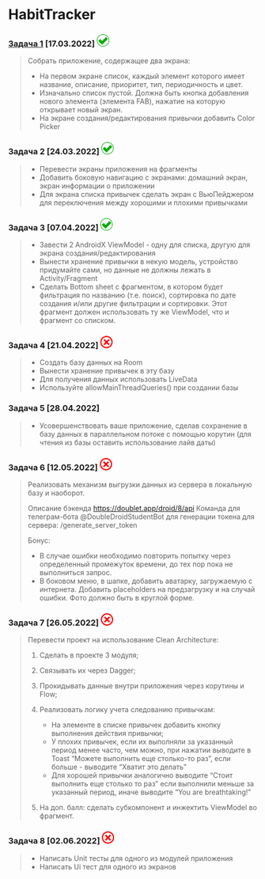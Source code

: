# HabitTracker

### [Задача 1](../../tree/task1) [17.03.2022] <img src="/img/y.png" width="25">

> Собрать приложение, содержащее два экрана:
>
> * На первом экране список, каждый элемент которого имеет название, описание, приоритет, тип, периодичность и цвет.
> * Изначально список пустой. Должна быть кнопка добавления нового элемента (элемента FAB), нажатие на которую открывает новый экран.
> * На экране создания/редактирования привычки добавить Color Picker

### Задача 2 [24.03.2022] <img src="/img/y.png" width="25">

> * Перевести экраны приложения на фрагменты
> * Добавить боковую навигацию с экранами: домашний экран, экран информации о приложении
> * Для экрана списка привычек сделать экран с ВьюПейджером для переключения между хорошими и плохими привычками

### Задача 3 [07.04.2022] <img src="/img/y.png" width="25">

> * Завести 2 AndroidX ViewModel - одну для списка, другую для экрана создания/редактирования
> * Вынести хранение привычки в некую модель, устройство придумайте сами, но данные не должны лежать в Activity/Fragment
> * Сделать Bottom sheet с фрагментом, в котором будет фильтрация по названию (т.е. поиск), сортировка по дате создания и/или другие фильтрации и сортировки.
> Этот фрагмент должен использовать ту же ViewModel, что и фрагмент со списком.



### Задача 4 [21.04.2022] <img src="/img/n.png" width="25">

> * Создать базу данных на Room
> * Вынести хранение привычек в эту базу
> * Для получения данных использовать LiveData
> * Используйте allowMainThreadQueries() при создании базы

### Задача 5 [28.04.2022]

> * Усовершенствовать ваше приложение, сделав сохранение в базу данных в параллельном потоке с помощью корутин (для чтения из базы оставить использование лайв даты)

### Задача 6 [12.05.2022] <img src="/img/n.png" width="25">

> Реализовать механизм выгрузки данных из сервера в локальную базу и
> наоборот.
>
> Описание бэкенда https://doublet.app/droid/8/api
> Команда для телеграм-бота @DoubleDroidStudentBot для генерации токена для сервера: /generate_server_token
>
> Бонус:
> * В случае ошибки необходимо повторить попытку через определенный
> промежуток времени, до тех пор пока не выполниться запрос.
> * В боковом меню, в шапке, добавить аватарку, загружаемую с интернета.
> Добавить placeholders на предзагрузку и на случай ошибки. Фото
> должно быть в круглой форме.

### Задача 7 [26.05.2022] <img src="/img/n.png" width="25">

> Перевести проект на использование Clean Architecture:
>
> 1. Сделать в проекте 3 модуля;
> 2. Связывать их через Dagger;
> 3. Прокидывать данные внутри приложения через корутины и Flow;
> 4. Реализовать логику учета следованию привычкам:
>       * На элементе в списке привычек добавить кнопку выполнения
>   действия привычки;
>       * У плохих привычек, если их выполняли за указанный период менее
>   часто, чем можно, при нажатии выводите в Toast “Можете выполнить
>   еще столько-то раз”, если больше - выводите “Хватит это делать”
>       * Для хорошей привычки аналогично выводите “Стоит выполнить еще
>   столько то раз” если выполнили меньше за указанный период, иначе
>   выводите “You are breathtaking!”
>
> 5. На доп. балл: сделать субкомпонент и инжектить ViewModel во фрагмент.

### Задача 8 [02.06.2022] <img src="/img/n.png" width="25">

> * Написать Unit тесты для одного из модулей приложения
> * Написать Ui тест для одного из экранов
